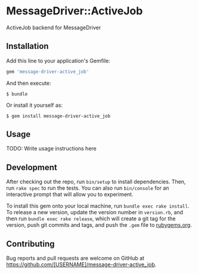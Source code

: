 # MessageDriver::ActiveJob

ActiveJob backend for MessageDriver

## Installation

Add this line to your application's Gemfile:

```ruby
gem 'message-driver-active_job'
```

And then execute:

    $ bundle

Or install it yourself as:

    $ gem install message-driver-active_job

## Usage

TODO: Write usage instructions here

## Development

After checking out the repo, run `bin/setup` to install dependencies. Then, run `rake spec` to run the tests. You can also run `bin/console` for an interactive prompt that will allow you to experiment.

To install this gem onto your local machine, run `bundle exec rake install`. To release a new version, update the version number in `version.rb`, and then run `bundle exec rake release`, which will create a git tag for the version, push git commits and tags, and push the `.gem` file to [rubygems.org](https://rubygems.org).

## Contributing

Bug reports and pull requests are welcome on GitHub at https://github.com/[USERNAME]/message-driver-active_job.

